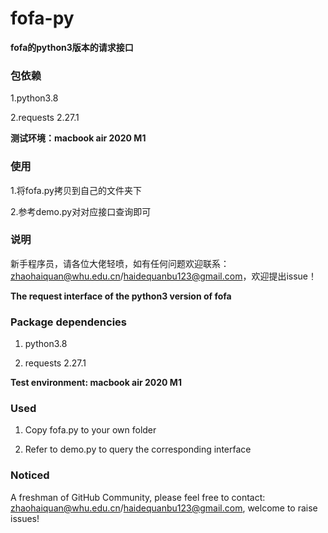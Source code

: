 # fofa-py

**fofa的python3版本的请求接口**

### 包依赖

1.python3.8

2.requests 2.27.1

**测试环境：macbook air 2020 M1**

### 使用

1.将fofa.py拷贝到自己的文件夹下

2.参考demo.py对对应接口查询即可

### 说明

新手程序员，请各位大佬轻喷，如有任何问题欢迎联系：zhaohaiquan@whu.edu.cn/haidequanbu123@gmail.com，欢迎提出issue！



**The request interface of the python3 version of fofa**

### Package dependencies

1. python3.8

2. requests 2.27.1

**Test environment: macbook air 2020 M1**

### Used

1. Copy fofa.py to your own folder

2. Refer to demo.py to query the corresponding interface

### Noticed

A freshman of GitHub Community, please feel free to contact: zhaohaiquan@whu.edu.cn/haidequanbu123@gmail.com, welcome to raise issues!

